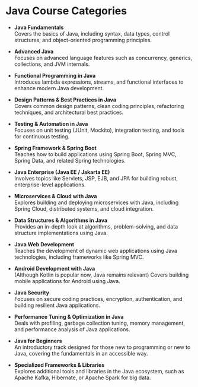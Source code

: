 # Java Course Categories

- **Java Fundamentals**  
  Covers the basics of Java, including syntax, data types, control structures, and object-oriented programming principles.

- **Advanced Java**  
  Focuses on advanced language features such as concurrency, generics, collections, and JVM internals.

- **Functional Programming in Java**  
  Introduces lambda expressions, streams, and functional interfaces to enhance modern Java development.

- **Design Patterns & Best Practices in Java**  
  Covers common design patterns, clean coding principles, refactoring techniques, and architectural best practices.

- **Testing & Automation in Java**  
  Focuses on unit testing (JUnit, Mockito), integration testing, and tools for continuous testing.

- **Spring Framework & Spring Boot**  
  Teaches how to build applications using Spring Boot, Spring MVC, Spring Data, and related Spring technologies.

- **Java Enterprise (Java EE / Jakarta EE)**  
  Involves topics like Servlets, JSP, EJB, and JPA for building robust, enterprise-level applications.

- **Microservices & Cloud with Java**  
  Explores building and deploying microservices with Java, including Spring Cloud, distributed systems, and cloud integration.

- **Data Structures & Algorithms in Java**  
  Provides an in-depth look at algorithms, problem-solving, and data structure implementations using Java.

- **Java Web Development**  
  Teaches the development of dynamic web applications using Java technologies, including frameworks like Spring MVC.

- **Android Development with Java**  
  (Although Kotlin is popular now, Java remains relevant) Covers building mobile applications for Android using Java.

- **Java Security**  
  Focuses on secure coding practices, encryption, authentication, and building resilient Java applications.

- **Performance Tuning & Optimization in Java**  
  Deals with profiling, garbage collection tuning, memory management, and performance analysis of Java applications.

- **Java for Beginners**  
  An introductory track designed for those new to programming or new to Java, covering the fundamentals in an accessible way.

- **Specialized Frameworks & Libraries**  
  Explores additional tools and libraries in the Java ecosystem, such as Apache Kafka, Hibernate, or Apache Spark for big data.